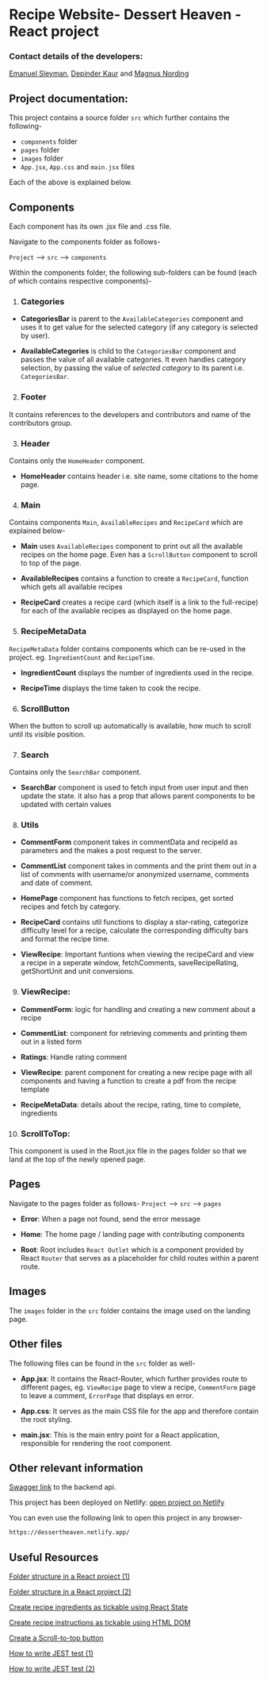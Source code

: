 # Recipe Website- Dessert Heaven -React project
### Contact details of the developers:
[Emanuel Sleyman](https://www.linkedin.com/in/emanuel-sleyman-660552293/), [Depinder Kaur](https://www.linkedin.com/in/depinderkaur/) and [Magnus Nording](https://www.linkedin.com/in/magnus-nording-674b77255/)

## Project documentation:
This project contains a source folder `src` which further contains the following-
* `components` folder
* `pages` folder
* `images` folder
* `App.jsx`, `App.css` and `main.jsx` files 

Each of the above is explained below.

## Components
Each component has its own .jsx file and .css file. 

Navigate to the components folder as follows-

`Project` --> `src` --> `components`

Within the components folder, the following sub-folders can be found (each of which contains respective components)-

1) ### Categories
* <b>CategoriesBar</b> is parent to the `AvailableCategories` component and uses it to get value for the selected category (if any category is selected by user).

* <b>AvailableCategories</b> is child to the `CategoriesBar` component and passes the value of all available categories. It even handles category selection, by passing the value of <i>selected category</i> to its parent i.e. `CategoriesBar`.

2) ### Footer
It contains references to the developers and contributors and name of the contributors group.

3) ### Header
Contains only the `HomeHeader` component.
* <b>HomeHeader</b> contains header i.e. site name, some citations to the home page.

4) ### Main
Contains components `Main`, `AvailableRecipes` and `RecipeCard` which are explained below-

* <b>Main</b> uses `AvailableRecipes` component to print out all the available recipes on the home page. Even has a `ScrollButton` component to scroll to top of the page.

* <b>AvailableRecipes</b> contains a function to create a `RecipeCard`, function which gets all available recipes

* <b>RecipeCard</b> creates a recipe card (which itself is a link to the full-recipe) for each of the available recipes as displayed on the home page.

5) ### RecipeMetaData
`RecipeMetaData` folder contains components which can be re-used in the project. eg. `IngredientCount` and `RecipeTime`.

* <b>IngredientCount</b> displays the number of ingredients used in the recipe.

* <b>RecipeTime</b> displays the time taken to cook the recipe.

6) ### ScrollButton
When the button to scroll up automatically is available, how much to scroll until its visible position.

7) ### Search
Contains only the `SearchBar` component.
* <b>SearchBar</b> component is used to fetch input from user input and then update the state.
it also has a prop that allows parent components to be updated with certain values

8) ### Utils
* <b>CommentForm</b> component takes in commentData and recipeId as parameters and the makes a post request to the server.

* <b>CommentList</b> component takes in comments and the print them out in a list of comments with username/or anonymized username, comments and date of comment.

* <b>HomePage</b> component has functions to fetch recipes, get sorted recipes and fetch by category.

* <b>RecipeCard</b> contains util functions to display a star-rating, categorize difficulty level for a recipe, calculate the corresponding difficulty bars and format the recipe time.

* <b>ViewRecipe</b>:
Important funtions when viewing the recipeCard and view a recipe in a seperate window, fetchComments, saveRecipeRating, getShortUnit and unit conversions.

9) ### ViewRecipe:
* <b>CommentForm</b>:
logic for handling and creating a new comment about a recipe

* <b>CommentList</b>:
component for retrieving comments and printing them out in a listed form

* <b>Ratings</b>:
Handle rating comment

* <b>ViewRecipe</b>:
parent component for creating a new recipe page with all components and having a function to create a pdf from the recipe template

* <b>RecipeMetaData</b>:
details about the recipe, rating, time to complete, ingredients

10) ### ScrollToTop:
This component is used in the Root.jsx file in the pages folder so that we land at the top of the newly opened page.

## Pages
Navigate to the pages folder as follows-
`Project` --> `src` --> `pages`

* <b>Error</b>: When a page not found, send the error message

* <b>Home</b>: The home page / landing page with contributing components

* <b>Root</b>: Root includes `React Outlet` which is a component provided by React `Router` that serves as a placeholder for child routes within a parent route.

## Images
The `images` folder in the `src` folder contains the image used on the landing page.

## Other files
The following files can be found in the `src` folder as well-

* <b>App.jsx</b>: It contains the React-Router, which further provides route to different pages, eg. `ViewRecipe` page to view a recipe, `CommentForm` page to leave a comment, `ErrorPage` that displays en error.

* <b>App.css</b>: It serves as the main CSS file for the app and therefore contain the root styling.

* <b>main.jsx</b>: This is the main entry point for a React application, responsible for rendering the root component.

## Other relevant information

[Swagger link](https://recept3-bolen.reky.se/swagger) to the backend api.

This project has been deployed on Netlify: [open project on Netlify](https://dessertheaven.netlify.app/)

You can even use the following link to open this project in any browser-

```bat
https://dessertheaven.netlify.app/
```

## Useful Resources
[Folder structure in a React project (1)](https://legacy.reactjs.org/docs/faq-structure.html)

[Folder structure in a React project (2)](https://medium.com/@kthamodaran/react-8-best-practices-folder-structure-5dbda48a69e)

[Create recipe ingredients as tickable using React State](https://medium.com/@gbenleseun2016/creating-a-dynamic-checkbox-list-with-react-check-and-uncheck-with-ids-ea37eb3fc182)

[Create recipe instructions as tickable using HTML DOM](https://www.geeksforgeeks.org/html-dom-label-htmlfor-property/)

[Create a Scroll-to-top button](https://www.geeksforgeeks.org/how-to-create-a-scroll-to-top-button-in-react-js/)

[How to write JEST test (1)](https://medium.com/@razita.afrina/testing-fetch-api-calls-in-react-7f047ac2d220)

[How to write JEST test (2)](https://stackoverflow.com/questions/44596915/jest-mocking-console-error-tests-fails)

